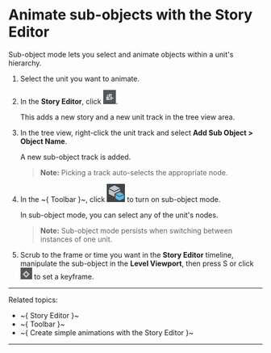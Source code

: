 # Animate sub-objects with the Story Editor #

Sub-object mode lets you select and animate objects within a unit's hierarchy.

1. Select the unit you want to animate.

2. In the **Story Editor**, click ![](../images/icon_storyEd_addNew.png).

	This adds a new story and a new unit track in the tree view area.

3. In the tree view, right-click the unit track and select **Add Sub Object > Object Name**.

	A new sub-object track is added.

	> **Note:** Picking a track auto-selects the appropriate node.

4. In the ~{ Toolbar }~, click ![](../images/icon_subObjectmode.png) to turn on sub-object mode.

 	In sub-object mode, you can select any of the unit's nodes.

	> **Note:** Sub-object mode persists when switching between instances of one unit.

5. Scrub to the frame or time you want in the **Story Editor** timeline, manipulate the sub-object in the **Level Viewport**, then press S or click ![](../images/icon_storyEd_addkey.png) to set a keyframe.

---
Related topics:
-	~{ Story Editor }~
-	~{ Toolbar }~
-	~{ Create simple animations with the Story Editor }~
---
